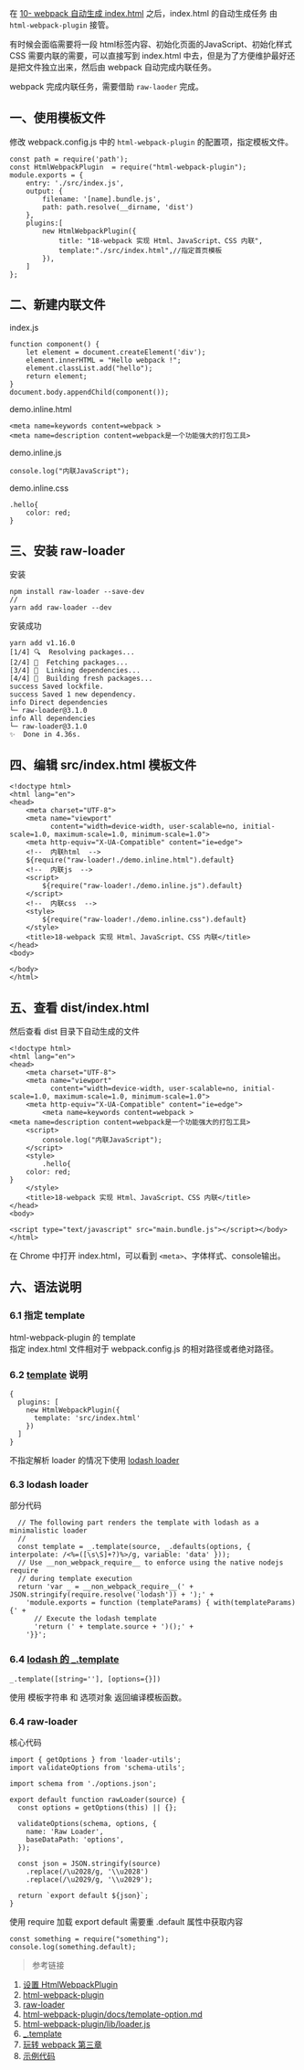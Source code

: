 在 [10- webpack 自动生成 index.html](https://github.com/1071942338/WebpackStudyNotes/tree/master/10-%20webpack%20%E8%87%AA%E5%8A%A8%E7%94%9F%E6%88%90%20index.html) 之后，index.html 的自动生成任务 由 `html-webpack-plugin` 接管。

有时候会面临需要将一段 html标签内容、初始化页面的JavaScript、初始化样式CSS 需要内联的需要，可以直接写到 index.html 中去，但是为了方便维护最好还是把文件独立出来，然后由 webpack 自动完成内联任务。

webpack 完成内联任务，需要借助 `raw-laoder` 完成。

## 一、使用模板文件

修改 webpack.config.js 中的 `html-webpack-plugin` 的配置项，指定模板文件。

```
const path = require('path');
const HtmlWebpackPlugin  = require("html-webpack-plugin");
module.exports = {
    entry: './src/index.js',
    output: {
        filename: '[name].bundle.js',
        path: path.resolve(__dirname, 'dist')
    },
    plugins:[
        new HtmlWebpackPlugin({
            title: "18-webpack 实现 Html、JavaScript、CSS 内联",
            template:"./src/index.html",//指定首页模板
        }),
    ]
};
```

## 二、新建内联文件
index.js

```
function component() {
    let element = document.createElement('div');
    element.innerHTML = "Hello webpack !";
    element.classList.add("hello");
    return element;
}
document.body.appendChild(component());
```
demo.inline.html

```
<meta name=keywords content=webpack >
<meta name=description content=webpack是一个功能强大的打包工具>
```

demo.inline.js

```
console.log("内联JavaScript");
```

demo.inline.css

```
.hello{
    color: red;
}
```

## 三、安装 raw-loader
安装

```
npm install raw-loader --save-dev
//
yarn add raw-loader --dev
```
安装成功

```
yarn add v1.16.0
[1/4] 🔍  Resolving packages...
[2/4] 🚚  Fetching packages...
[3/4] 🔗  Linking dependencies...
[4/4] 🔨  Building fresh packages...
success Saved lockfile.
success Saved 1 new dependency.
info Direct dependencies
└─ raw-loader@3.1.0
info All dependencies
└─ raw-loader@3.1.0
✨  Done in 4.36s.

```

## 四、编辑 src/index.html 模板文件

```
<!doctype html>
<html lang="en">
<head>
    <meta charset="UTF-8">
    <meta name="viewport"
          content="width=device-width, user-scalable=no, initial-scale=1.0, maximum-scale=1.0, minimum-scale=1.0">
    <meta http-equiv="X-UA-Compatible" content="ie=edge">
    <!--  内联html  -->
    ${require("raw-loader!./demo.inline.html").default}
    <!--  内联js  -->
    <script>
        ${require("raw-loader!./demo.inline.js").default}
    </script>
    <!--  内联css  -->
    <style>
        ${require("raw-loader!./demo.inline.css").default}
    </style>
    <title>18-webpack 实现 Html、JavaScript、CSS 内联</title>
</head>
<body>

</body>
</html>
```

## 五、查看 dist/index.html
然后查看 dist 目录下自动生成的文件


```
<!doctype html>
<html lang="en">
<head>
    <meta charset="UTF-8">
    <meta name="viewport"
          content="width=device-width, user-scalable=no, initial-scale=1.0, maximum-scale=1.0, minimum-scale=1.0">
    <meta http-equiv="X-UA-Compatible" content="ie=edge">
        <meta name=keywords content=webpack >
<meta name=description content=webpack是一个功能强大的打包工具>
    <script>
        console.log("内联JavaScript");
    </script>
    <style>
        .hello{
    color: red;
}
    </style>
    <title>18-webpack 实现 Html、JavaScript、CSS 内联</title>
</head>
<body>

<script type="text/javascript" src="main.bundle.js"></script></body>
</html>
```
在 Chrome 中打开 index.html，可以看到 `<meta>`、字体样式、console输出。


## 六、语法说明

### 6.1 指定 template
 html-webpack-plugin 的 template  
指定 index.html 文件相对于 webpack.config.js 的相对路径或者绝对路径。

### 6.2 [template](https://github.com/jantimon/html-webpack-plugin/blob/master/docs/template-option.md) 说明


```
{
  plugins: [
    new HtmlWebpackPlugin({
      template: 'src/index.html'
    })
  ]
}
```

不指定解析 loader 的情况下使用  [lodash loader](https://github.com/jantimon/html-webpack-plugin/blob/master/lib/loader.js) 

### 6.3 lodash loader
部分代码
```
  // The following part renders the template with lodash as a minimalistic loader
  //
  const template = _.template(source, _.defaults(options, { interpolate: /<%=([\s\S]+?)%>/g, variable: 'data' }));
  // Use __non_webpack_require__ to enforce using the native nodejs require
  // during template execution
  return 'var _ = __non_webpack_require__(' + JSON.stringify(require.resolve('lodash')) + ');' +
    'module.exports = function (templateParams) { with(templateParams) {' +
      // Execute the lodash template
      'return (' + template.source + ')();' +
    '}}';
```

### 6.4 [lodash 的 _.template](https://www.lodashjs.com/docs/latest#_templatestring-options)

```
_.template([string=''], [options={}])
```
使用 模板字符串 和 选项对象 返回编译模板函数。

### 6.4 raw-loader

核心代码
```
import { getOptions } from 'loader-utils';
import validateOptions from 'schema-utils';

import schema from './options.json';

export default function rawLoader(source) {
  const options = getOptions(this) || {};

  validateOptions(schema, options, {
    name: 'Raw Loader',
    baseDataPath: 'options',
  });

  const json = JSON.stringify(source)
    .replace(/\u2028/g, '\\u2028')
    .replace(/\u2029/g, '\\u2029');

  return `export default ${json}`;
}
```
使用 require 加载 export default 需要重 .default 属性中获取内容

```
const something = require("something");
console.log(something.default);
```



> 参考链接

1. [设置 HtmlWebpackPlugin](https://webpack.docschina.org/guides/output-management/#%E8%AE%BE%E7%BD%AE-htmlwebpackplugin)
2. [html-webpack-plugin](https://github.com/jantimon/html-webpack-plugin)
3. [raw-loader](https://github.com/webpack-contrib/raw-loader)
4. [html-webpack-plugin/docs/template-option.md](https://github.com/jantimon/html-webpack-plugin/blob/master/docs/template-option.md)
5. [html-webpack-plugin/lib/loader.js](https://github.com/jantimon/html-webpack-plugin/blob/master/lib/loader.js)
6. [_.template](https://www.lodashjs.com/docs/latest#_templatestring-options)
7. [玩转 webpack 第三章](https://github.com/geektime-geekbang/geektime-webpack-course/blob/master/ppt/%E3%80%8A%E7%8E%A9%E8%BD%ACwebpack%E3%80%8B%20%E7%AC%AC%E4%B8%89%E7%AB%A0.pdf)
8. [示例代码](https://github.com/1071942338/WebpackStudyNotes/tree/master/18-webpack%20%E5%AE%9E%E7%8E%B0%20Html%E3%80%81JavaScript%E3%80%81CSS%20%E5%86%85%E8%81%94)
